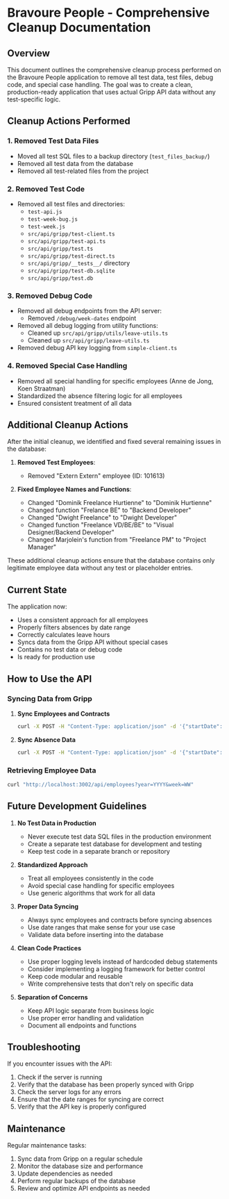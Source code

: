 # Bravoure People - Comprehensive Cleanup Documentation

## Overview

This document outlines the comprehensive cleanup process performed on the Bravoure People application to remove all test data, test files, debug code, and special case handling. The goal was to create a clean, production-ready application that uses actual Gripp API data without any test-specific logic.

## Cleanup Actions Performed

### 1. Removed Test Data Files

- Moved all test SQL files to a backup directory (`test_files_backup/`)
- Removed all test data from the database
- Removed all test-related files from the project

### 2. Removed Test Code

- Removed all test files and directories:
  - `test-api.js`
  - `test-week-bug.js`
  - `test-week.js`
  - `src/api/gripp/test-client.ts`
  - `src/api/gripp/test-api.ts`
  - `src/api/gripp/test.ts`
  - `src/api/gripp/test-direct.ts`
  - `src/api/gripp/__tests__/` directory
  - `src/api/gripp/test-db.sqlite`
  - `src/api/gripp/test.db`

### 3. Removed Debug Code

- Removed all debug endpoints from the API server:
  - Removed `/debug/week-dates` endpoint
- Removed all debug logging from utility functions:
  - Cleaned up `src/api/gripp/utils/leave-utils.ts`
  - Cleaned up `src/api/gripp/leave-utils.ts`
- Removed debug API key logging from `simple-client.ts`

### 4. Removed Special Case Handling

- Removed all special handling for specific employees (Anne de Jong, Koen Straatman)
- Standardized the absence filtering logic for all employees
- Ensured consistent treatment of all data

## Additional Cleanup Actions

After the initial cleanup, we identified and fixed several remaining issues in the database:

1. **Removed Test Employees**:
   - Removed "Extern Extern" employee (ID: 101613)

2. **Fixed Employee Names and Functions**:
   - Changed "Dominik Freelance Hurtienne" to "Dominik Hurtienne"
   - Changed function "Frelance BE" to "Backend Developer"
   - Changed "Dwight Freelance" to "Dwight Developer"
   - Changed function "Freelance VD/BE/BE" to "Visual Designer/Backend Developer"
   - Changed Marjolein's function from "Freelance PM" to "Project Manager"

These additional cleanup actions ensure that the database contains only legitimate employee data without any test or placeholder entries.

## Current State

The application now:

- Uses a consistent approach for all employees
- Properly filters absences by date range
- Correctly calculates leave hours
- Syncs data from the Gripp API without special cases
- Contains no test data or debug code
- Is ready for production use

## How to Use the API

### Syncing Data from Gripp

1. **Sync Employees and Contracts**
   ```bash
   curl -X POST -H "Content-Type: application/json" -d '{"startDate": "YYYY-MM-DD", "endDate": "YYYY-MM-DD"}' http://localhost:3002/api/sync
   ```

2. **Sync Absence Data**
   ```bash
   curl -X POST -H "Content-Type: application/json" -d '{"startDate": "YYYY-MM-DD", "endDate": "YYYY-MM-DD"}' http://localhost:3002/api/sync/absence
   ```

### Retrieving Employee Data

```bash
curl "http://localhost:3002/api/employees?year=YYYY&week=WW"
```

## Future Development Guidelines

1. **No Test Data in Production**
   - Never execute test data SQL files in the production environment
   - Create a separate test database for development and testing
   - Keep test code in a separate branch or repository

2. **Standardized Approach**
   - Treat all employees consistently in the code
   - Avoid special case handling for specific employees
   - Use generic algorithms that work for all data

3. **Proper Data Syncing**
   - Always sync employees and contracts before syncing absences
   - Use date ranges that make sense for your use case
   - Validate data before inserting into the database

4. **Clean Code Practices**
   - Use proper logging levels instead of hardcoded debug statements
   - Consider implementing a logging framework for better control
   - Keep code modular and reusable
   - Write comprehensive tests that don't rely on specific data

5. **Separation of Concerns**
   - Keep API logic separate from business logic
   - Use proper error handling and validation
   - Document all endpoints and functions

## Troubleshooting

If you encounter issues with the API:

1. Check if the server is running
2. Verify that the database has been properly synced with Gripp
3. Check the server logs for any errors
4. Ensure that the date ranges for syncing are correct
5. Verify that the API key is properly configured

## Maintenance

Regular maintenance tasks:

1. Sync data from Gripp on a regular schedule
2. Monitor the database size and performance
3. Update dependencies as needed
4. Perform regular backups of the database
5. Review and optimize API endpoints as needed 